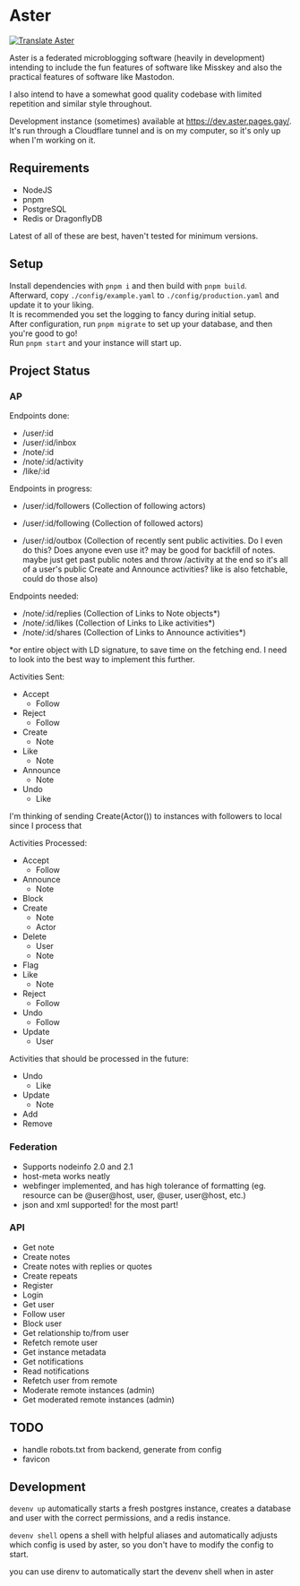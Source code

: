 # Aster

[![Translate Aster](https://weblate.git.gay/widget/aster/locales/svg-badge.svg?native=1)](https://weblate.git.gay/projects/aster/locales/)

Aster is a federated microblogging software (heavily in development) intending to include the fun features of software like Misskey and also the practical features of software like Mastodon.

I also intend to have a somewhat good quality codebase with limited repetition and similar style throughout.

Development instance (sometimes) available at https://dev.aster.pages.gay/. It's run through a Cloudflare tunnel and is on my computer, so it's only up when I'm working on it.

## Requirements

- NodeJS
- pnpm
- PostgreSQL
- Redis or DragonflyDB

Latest of all of these are best, haven't tested for minimum versions.

## Setup

Install dependencies with `pnpm i` and then build with `pnpm build`.\
Afterward, copy `./config/example.yaml` to `./config/production.yaml` and update it to your liking.\
It is recommended you set the logging to fancy during initial setup.\
After configuration, run `pnpm migrate` to set up your database, and then you're good to go!\
Run `pnpm start` and your instance will start up.

## Project Status

### AP

Endpoints done:

- /user/:id
- /user/:id/inbox
- /note/:id
- /note/:id/activity
- /like/:id

Endpoints in progress:

- /user/:id/followers (Collection of following actors)
- /user/:id/following (Collection of followed actors)

- /user/:id/outbox (Collection of recently sent public activities. Do I even do this? Does anyone even use it? may be good for backfill of notes. maybe just get past public notes and throw /activity at the end so it's all of a user's public Create and Announce activities? like is also fetchable, could do those also)

Endpoints needed:

- /note/:id/replies (Collection of Links to Note objects\*)
- /note/:id/likes (Collection of Links to Like activities\*)
- /note/:id/shares (Collection of Links to Announce activities\*)

\*or entire object with LD signature, to save time on the fetching end. I need to look into the best way to implement this further.

Activities Sent:

- Accept
    - Follow
- Reject
    - Follow
- Create
    - Note
- Like
    - Note
- Announce
    - Note
- Undo
    - Like

I'm thinking of sending Create(Actor()) to instances with followers to local since I process that

Activities Processed:

- Accept
    - Follow
- Announce
    - Note
- Block
- Create
    - Note
    - Actor
- Delete
    - User
    - Note
- Flag
- Like
    - Note
- Reject
    - Follow
- Undo
    - Follow
- Update
    - User

Activities that should be processed in the future:

- Undo
    - Like
- Update
    - Note
- Add
- Remove

### Federation

- Supports nodeinfo 2.0 and 2.1
- host-meta works neatly
- webfinger implemented, and has high tolerance of formatting (eg. resource can be @user@host, user, @user, user@host, etc.)
- json and xml supported! for the most part!

### API

- Get note
- Create notes
- Create notes with replies or quotes
- Create repeats
- Register
- Login
- Get user
- Follow user
- Block user
- Get relationship to/from user
- Refetch remote user
- Get instance metadata
- Get notifications
- Read notifications
- Refetch user from remote
- Moderate remote instances (admin)
- Get moderated remote instances (admin)

## TODO

- handle robots.txt from backend, generate from config
- favicon

## Development

`devenv up` automatically starts a fresh postgres instance, creates a database and user with the correct permissions, and a redis instance.

`devenv shell` opens a shell with helpful aliases and automatically adjusts which config is used by aster, so you don't have to modify the config to start.

you can use direnv to automatically start the devenv shell when in aster
